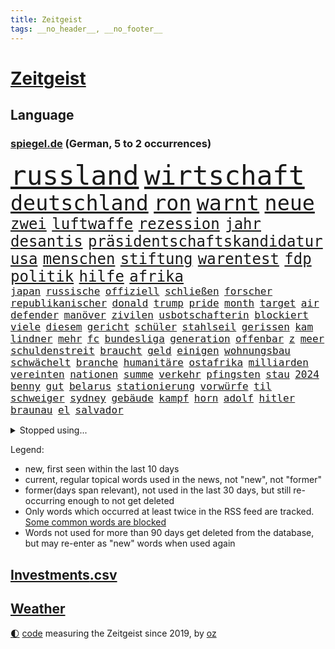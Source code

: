 ```yaml
---
title: Zeitgeist
tags: __no_header__, __no_footer__
---
```


# [Zeitgeist](https://oliz.io/zeitgeist/)

## Language

<h3><a href="https://www.spiegel.de" target="_blank">spiegel.de</a> (German, 5 to 2 occurrences)</h3>
<p style="font-family:monospace">
<span style="font-size:32pt"><a href="news_links.html#russland" class="current">russland</a></span>
<span style="font-size:32pt"><a href="news_links.html#wirtschaft" class="current">wirtschaft</a></span>
<br>
<span style="font-size:25pt"><a href="news_links.html#deutschland" class="current">deutschland</a></span>
<span style="font-size:25pt"><a href="news_links.html#ron" class="current">ron</a></span>
<span style="font-size:25pt"><a href="news_links.html#warnt" class="current">warnt</a></span>
<span style="font-size:25pt"><a href="news_links.html#neue" class="current">neue</a></span>
<br>
<span style="font-size:18pt"><a href="news_links.html#zwei" class="current">zwei</a></span>
<span style="font-size:18pt"><a href="news_links.html#luftwaffe" class="current">luftwaffe</a></span>
<span style="font-size:18pt"><a href="news_links.html#rezession" class="current">rezession</a></span>
<span style="font-size:18pt"><a href="news_links.html#jahr" class="current">jahr</a></span>
<span style="font-size:18pt"><a href="news_links.html#desantis" class="current">desantis</a></span>
<span style="font-size:18pt"><a href="news_links.html#präsidentschaftskandidatur" class="current">präsidentschaftskandidatur</a></span>
<span style="font-size:18pt"><a href="news_links.html#usa" class="current">usa</a></span>
<span style="font-size:18pt"><a href="news_links.html#menschen" class="current">menschen</a></span>
<span style="font-size:18pt"><a href="news_links.html#stiftung" class="current">stiftung</a></span>
<span style="font-size:18pt"><a href="news_links.html#warentest" class="current">warentest</a></span>
<span style="font-size:18pt"><a href="news_links.html#fdp" class="current">fdp</a></span>
<span style="font-size:18pt"><a href="news_links.html#politik" class="current">politik</a></span>
<span style="font-size:18pt"><a href="news_links.html#hilfe" class="current">hilfe</a></span>
<span style="font-size:18pt"><a href="news_links.html#afrika" class="current">afrika</a></span>
<br>
<span style="font-size:12pt"><a href="news_links.html#japan" class="current">japan</a></span>
<span style="font-size:12pt"><a href="news_links.html#russische" class="current">russische</a></span>
<span style="font-size:12pt"><a href="news_links.html#offiziell" class="current">offiziell</a></span>
<span style="font-size:12pt"><a href="news_links.html#schließen" class="current">schließen</a></span>
<span style="font-size:12pt"><a href="news_links.html#forscher" class="current">forscher</a></span>
<span style="font-size:12pt"><a href="news_links.html#republikanischer" class="current">republikanischer</a></span>
<span style="font-size:12pt"><a href="news_links.html#donald" class="current">donald</a></span>
<span style="font-size:12pt"><a href="news_links.html#trump" class="current">trump</a></span>
<span style="font-size:12pt"><a href="news_links.html#pride" class="new">pride</a></span>
<span style="font-size:12pt"><a href="news_links.html#month" class="new">month</a></span>
<span style="font-size:12pt"><a href="news_links.html#target" class="new">target</a></span>
<span style="font-size:12pt"><a href="news_links.html#air" class="current">air</a></span>
<span style="font-size:12pt"><a href="news_links.html#defender" class="new">defender</a></span>
<span style="font-size:12pt"><a href="news_links.html#manöver" class="current">manöver</a></span>
<span style="font-size:12pt"><a href="news_links.html#zivilen" class="new">zivilen</a></span>
<span style="font-size:12pt"><a href="news_links.html#usbotschafterin" class="new">usbotschafterin</a></span>
<span style="font-size:12pt"><a href="news_links.html#blockiert" class="current">blockiert</a></span>
<span style="font-size:12pt"><a href="news_links.html#viele" class="current">viele</a></span>
<span style="font-size:12pt"><a href="news_links.html#diesem" class="current">diesem</a></span>
<span style="font-size:12pt"><a href="news_links.html#gericht" class="current">gericht</a></span>
<span style="font-size:12pt"><a href="news_links.html#schüler" class="current">schüler</a></span>
<span style="font-size:12pt"><a href="news_links.html#stahlseil" class="new">stahlseil</a></span>
<span style="font-size:12pt"><a href="news_links.html#gerissen" class="current">gerissen</a></span>
<span style="font-size:12pt"><a href="news_links.html#kam" class="current">kam</a></span>
<span style="font-size:12pt"><a href="news_links.html#lindner" class="current">lindner</a></span>
<span style="font-size:12pt"><a href="news_links.html#mehr" class="current">mehr</a></span>
<span style="font-size:12pt"><a href="news_links.html#fc" class="current">fc</a></span>
<span style="font-size:12pt"><a href="news_links.html#bundesliga" class="current">bundesliga</a></span>
<span style="font-size:12pt"><a href="news_links.html#generation" class="current">generation</a></span>
<span style="font-size:12pt"><a href="news_links.html#offenbar" class="current">offenbar</a></span>
<span style="font-size:12pt"><a href="news_links.html#z" class="current">z</a></span>
<span style="font-size:12pt"><a href="news_links.html#meer" class="current">meer</a></span>
<span style="font-size:12pt"><a href="news_links.html#schuldenstreit" class="new">schuldenstreit</a></span>
<span style="font-size:12pt"><a href="news_links.html#braucht" class="current">braucht</a></span>
<span style="font-size:12pt"><a href="news_links.html#geld" class="current">geld</a></span>
<span style="font-size:12pt"><a href="news_links.html#einigen" class="current">einigen</a></span>
<span style="font-size:12pt"><a href="news_links.html#wohnungsbau" class="current">wohnungsbau</a></span>
<span style="font-size:12pt"><a href="news_links.html#schwächelt" class="current">schwächelt</a></span>
<span style="font-size:12pt"><a href="news_links.html#branche" class="current">branche</a></span>
<span style="font-size:12pt"><a href="news_links.html#humanitäre" class="current">humanitäre</a></span>
<span style="font-size:12pt"><a href="news_links.html#ostafrika" class="current">ostafrika</a></span>
<span style="font-size:12pt"><a href="news_links.html#milliarden" class="current">milliarden</a></span>
<span style="font-size:12pt"><a href="news_links.html#vereinten" class="current">vereinten</a></span>
<span style="font-size:12pt"><a href="news_links.html#nationen" class="current">nationen</a></span>
<span style="font-size:12pt"><a href="news_links.html#summe" class="current">summe</a></span>
<span style="font-size:12pt"><a href="news_links.html#verkehr" class="current">verkehr</a></span>
<span style="font-size:12pt"><a href="news_links.html#pfingsten" class="new">pfingsten</a></span>
<span style="font-size:12pt"><a href="news_links.html#stau" class="current">stau</a></span>
<span style="font-size:12pt"><a href="news_links.html#2024" class="current">2024</a></span>
<span style="font-size:12pt"><a href="news_links.html#benny" class="new">benny</a></span>
<span style="font-size:12pt"><a href="news_links.html#gut" class="current">gut</a></span>
<span style="font-size:12pt"><a href="news_links.html#belarus" class="current">belarus</a></span>
<span style="font-size:12pt"><a href="news_links.html#stationierung" class="new">stationierung</a></span>
<span style="font-size:12pt"><a href="news_links.html#vorwürfe" class="current">vorwürfe</a></span>
<span style="font-size:12pt"><a href="news_links.html#til" class="current">til</a></span>
<span style="font-size:12pt"><a href="news_links.html#schweiger" class="current">schweiger</a></span>
<span style="font-size:12pt"><a href="news_links.html#sydney" class="current">sydney</a></span>
<span style="font-size:12pt"><a href="news_links.html#gebäude" class="current">gebäude</a></span>
<span style="font-size:12pt"><a href="news_links.html#kampf" class="current">kampf</a></span>
<span style="font-size:12pt"><a href="news_links.html#horn" class="current">horn</a></span>
<span style="font-size:12pt"><a href="news_links.html#adolf" class="current">adolf</a></span>
<span style="font-size:12pt"><a href="news_links.html#hitler" class="current">hitler</a></span>
<span style="font-size:12pt"><a href="news_links.html#braunau" class="new">braunau</a></span>
<span style="font-size:12pt"><a href="news_links.html#el" class="current">el</a></span>
<span style="font-size:12pt"><a href="news_links.html#salvador" class="current">salvador</a></span>
</p>
<details>
<summary>Stopped using...</summary>
<p class="former" style="font-size:12pt">
gerüchte(946) dauerhaft(945) chelsea(944) ehemaligen(944) paare(944) arm(943) ausnahmezustand(943) frank(943) verlegt(943) aussicht(942) christoph(942) entdeckte(942) fort(942) vorsitzende(942) investoren(941) maßnahme(941) nahmen(941) 2018(940) altes(940) beobachtet(940) hinterher(940) instagram(940) scheidet(940) september(940) staatschef(940) 21(939) alternativen(939) attentat(939) brauchte(939) erfahrungen(939) gemeinde(939) infiziert(939) innenminister(939) mario(939) polens(939) streicht(939) coronakrise(938) einzelnen(938) kennen(938) negativ(938) netflix(938) prominente(938) richten(938) teslachef(938) wehren(938) übergeben(938) normal(937) tötung(937) verlierer(937) version(937) versuchten(937) wirken(937) 22(936) belasten(936) dezember(936) höher(936) jedenfalls(936) langer(936) villa(936) berühmt(935) blickt(935) davor(935) gebraucht(935) sicherheitskräfte(935) woher(935) anbieten(934) bestraft(934) brexit(934) hingegen(934) lüge(934) schlimmsten(934) sperrt(934) springt(934) ursachen(934) vermutet(934) verschwand(934) dürfe(933) erinnern(933) verspielt(933) ermittlern(932) sah(932) oppositionelle(931) reißt(931) trainiert(931) 42(930) bewährungsstrafe(930) käufer(930) stammt(930) dreht(929) entscheidend(929) lernt(929) amerikanischen(928) meint(928) tatverdächtigen(928) jüngere(927) normalität(927) verteidigen(927) 1500(925) gold(924) kabul(923) mecklenburgvorpommern(923) olympische(923) änderungen(923) bundesgerichtshof(922) verbände(922) aufhalten(921) einschätzung(921) erwachsenen(920) bestmarke(918) einiger(918) touristen(916) antrag(915) präsenz(915) rechtsstreit(915) halbe(914) politikerin(914) trug(914) offenbart(913) spitzenreiter(913) engpässe(912) fortsetzung(912) wirbel(912) münster(911) folter(908) tisch(908) unterschrieben(908) kassieren(906) kapitel(904) atomkraft(902) dutzend(902) rutschte(901) thüringer(900) einblick(898) günther(898) geblieben(897) gewarnt(897) sarah(896) erhöhung(894) bewegt(893) kanadas(892) nächstes(890) kontert(887) daheim(885) gebieten(882) marine(880) rache(880) mängel(879) blinken(876) zusätzliche(875) sachen(859) gewinne(839) 95(833) währung(833) autobauer(827) gezielt(819) medaille(795) athen(781) angebote(764) rumänien(761) kubicki(748) höchster(747) interessen(745) finanziert(738) fußballnationalmannschaft(738) trost(734) genossen(711) videoaufnahmen(699) knochen(688) sergej(681) traditionelle(680) auswärtige(677) irre(670) britisches(666) kalte(666) landsleute(651) technischen(649) verstorben(648) karrierecoach(644) inszenieren(642) funktionen(625) 400000(623) erkrankte(623) anlage(617) ausfälle(610) mike(610) zorn(606) eindeutig(604) papiere(603) irritiert(600) wachsende(600) fehlender(597) kursieren(585) medwedew(579) bedrängnis(577) gestiegenen(577) verschlechtert(573) halbes(566) aktivitäten(560) weißer(556) verteidiger(554) 41(552) überrollt(549) baldwin(547) oberlandesgericht(546) unserem(532) geringer(530) schusswaffen(530) außenministerium(519) taucht(518) verschiedenen(515) ärztin(514) buschmann(505) eukommissionschefin(502) windräder(501) transport(496) weltbekannt(494) aufgestellt(491) leitete(491) systematisch(486) kahn(485) zusammenhalt(485) euch(468) wagt(467) lohnen(460) überraschungen(457) 62(456) heißen(455) flughäfen(452) aufhören(451) zurecht(450) behauptete(447) betreibt(445) verübt(438) ausgeweitet(437) pornos(436) fluss(435) zugenommen(433) ukrainenews(432) sperre(425) stoff(422) dieter(420) marathon(416) kriegsverbrechen(414) mariupol(413) gefangenschaft(412) andrej(405) raser(400) geheiratet(396) ansturm(395) energiekonzerne(395) öffentlicher(395) humor(386) schönen(379) reguläre(377) abgetrieben(375) anschuldigungen(375) niedergeschlagen(362) szenario(362) alec(361) fahrräder(361) abgeschaltet(360) airport(360) franzosen(360) verfassungswidrig(359) falscher(357) mobbing(357) 1200(355) ran(353) ausgebaut(351) zunahme(351) grünenpolitikerin(350) beatles(349) diejenigen(348) fire(347) gelobt(347) riesigen(347) bgh(346) chinesischer(346) exmann(338) paderborn(338) dfbpokals(334) laufender(333) inmitten(328) sprung(328) gegenwart(327) tagsüber(325) turbulenzen(325) missbrauchsvorwürfe(324) youtube(324) justizminister(323) brasilianischen(322) möbel(320) baum(314) rudert(314) beute(311) zusagen(311) beteuert(310) verteilen(310) jemals(309) bundeskartellamt(305) ursprung(305) würdigen(305) einleiten(304) kilo(304) ausgewertet(303) franziska(303) giffey(303) pochen(303) umfang(302) teuersten(301) verkehrsministerium(301) folgten(299) festgenommene(297) streikt(295) trendwende(293) mächtigste(292) schottlands(291) japanischer(289) glänzte(285) offenlegen(285) angehoben(284) gewisse(279) moderator(279) zugverkehr(279) erzürnt(277) gefüllt(277) auszusetzen(274) schlimmeres(273) diktatur(271) beseitigt(269) flüssen(268) selbstbewusstsein(267) verabschiedete(267) garantiert(265) andauernden(261) ganzes(261) schach(261) heikle(260) lebenslange(260) wählte(260) alex(259) klappen(257) biografie(256) sicherer(256) belastungen(251) klettert(249) farben(247) benko(245) nackt(244) preisgekrönte(243) skizziert(243) eingreifen(242) verbündeter(242) kontroverse(241) engen(240) unabhängigen(238) einsteigen(237) umweg(236) sechsten(235) ausgenutzt(233) wüste(233) kranke(232) unbestimmte(231) verbringen(231) atomausstieg(230) juristische(230) aufruhr(229) befreiten(228) vegane(226) kollegin(225) begegnung(224) entschlossenheit(224) psychologin(224) verstorbene(224) ehrung(222) buffalo(221) haustier(221) treibhausgase(220) eingeschaltet(219) co₂ausstoß(218) königshauses(218) penibel(217) abwesenheit(214) erzeugerpreise(212) spaltet(212) enormen(211) nebel(210) forscherinnen(209) bischof(208) bischofskonferenz(208) gräueltaten(208) sparkurs(208) übergewicht(207) geheimdokumente(205) gefangenen(204) rechtfertigt(204) erben(201) mats(200) carter(199) deuten(199) füllkrug(199) niclas(199) rust(199) synagoge(198) nflprofi(197) halyna(196) hutchins(196) kamerafrau(196) teenagerin(196) beschweren(195) entführt(195) leukämie(194) alaska(193) neuheiten(193) schwarzer(193) klimaminister(192) katholischer(191) umbruch(190) harrt(189) rentenalter(189) gefälscht(188) bekenntnis(187) luftangriffe(187) sämtliche(186) fängt(185) obst(184) befragung(183) general(183) genuss(183) schlusslicht(183) beratung(182) loben(182) prangert(182) staatsoper(182) amerikanerin(181) cannabislegalisierung(181) husten(180) journalistenverband(180) ausverkauft(179) volkswirtschaft(179) krankenhausreform(178) inhalten(177) nüchtern(176) aktionäre(175) japanisches(175) schmeißt(171) ausharren(170) comedian(170) finanzaufsicht(170) renner(170) usrepräsentantenhaus(170) wurm(170) autofahrerin(168) bamberg(168) benedikt(167) düpiert(167) miles(167) stimmten(167) uskongress(167) fing(166) plastik(166) verborgen(166) bertelsmann(165) gefallenen(165) trotzen(165) verschicken(165) zew(165) arbeiterklasse(164) enttarnt(164) verdoppeln(164) zerschlagen(164) rennens(161) roland(160) ungehorsam(160) überwacht(160) wagnergruppe(159) echter(158) handlungen(158) hsvprofi(158) stereotype(158) vušković(158) bundesverdienstkreuz(157) männlich(157) bestellen(156) langfristige(156) bafin(155) gipfeltreffen(155) bahnverkehr(154) enthüllungen(153) geldhaus(152) gesetzliche(151) leeren(151) servieren(151) usmilitärs(151) vorkommen(151) sportgeschichte(150) tvmoderatorin(150) vorverkauf(150) eingerichtet(149) geschwiegen(149) dunkelheit(148) usjournalist(148) warnstreik(148) elternzeit(147) verbrennungen(147) aggressiver(146) besitzen(146) einsatzkräften(146) internationalem(145) weltmeisterschaften(145) jahresbeginn(144) totale(144) schwimmbädern(143) erstickt(142) gewässern(142) workation(142) abgewiesen(141) dritter(141) hauptstadtflughafen(141) parkplatz(141) satt(141) stürmen(141) ussanktionen(141) 64(140) plötzlichen(140) bundesrechnungshof(139) reformieren(139) geschätzt(138) entsendung(137) opferzahl(137) 70000(136) legendäre(136) vätern(136) beheben(135) faschisten(135) flüchtete(135) gefälschten(135) philadelphia(134) streitkräften(134) gebet(133) prangern(133) streamingdienst(133) unglaublich(133) abbott(132) hecking(132) axelspringerverlag(131) praxis(131) verkehrspolitik(131) aufholjagden(130) biontech(130) klüger(130) vorherige(130) überfüllt(129) schlagerstar(128) ziviler(128) nachthimmel(127) besonderer(126) eva(126) sportjournalist(126) waffenrecht(126) verdreifacht(125) volkspartei(124) exchef(123) luftverschmutzung(123) hai(122) hinkt(122) tiefgarage(122) verlassene(122) ludwigshafen(121) schatz(121) ausstand(120) knall(120) parteiausschluss(120) flugabwehrsystem(119) mächtig(119) niederschlag(119) satellitenbild(119) schliche(119) zufällig(119) einmarsch(118) kriegsschiffe(118) tanzt(118) versinken(118) ersatzfreiheitsstrafen(117) berufungsverfahren(115) meditation(115) sechsmal(115) verfolger(114) baubranche(113) leichnam(113) abgesichert(112) krakau(112) lebenslauf(112) unschuld(112) initiative(111) mitgerissen(111) rettungswagen(111) todesopfern(111) desinteresse(110) franco(110) gesammelt(110) miete(110) minderjährigen(110) profifußball(110) bewahren(109) fahrschein(109) anhörung(108) stoppten(108) unosicherheitsrat(108) heimatland(107) beschwört(106) handballer(106) neujahrstag(106) reserve(106) verleumdung(106) veröffentlichten(106) ampelbündnis(105) bills(105) bänke(105) damar(105) hamlin(105) herzstillstand(105) befehl(104) bildungsungerechtigkeit(104) notaufnahmen(104) ausdruck(103) flaschen(103) wikipedia(103) gemessen(102) lithium(102) rettungsdienst(101) schneepflug(101) wiederholte(101) eigentum(100) elena(100) islamistischen(100) komplizierte(100) teich(99) verdienten(99) burkina(98) faso(98) orbit(98) bohlen(97) moralischen(97) gewicht(96) schritten(96) verbindliche(96) abwanderung(95) losgegangen(95) ramstein(95) gelangt(94) genötigt(94) swetlana(94) zusätzlicher(94) birkenstock(93) winken(93) anzusehen(92) beleidigte(92) dame(92) rentenreform(92) aufbruch(91) büste(91) hilfreich(91) landwirtschaftsminister(91) streiktage(91) 47jährige(90) achtsamkeit(90) beispiele(90) nacktfotos(90) zubehör(90) berlinbrandenburg(89) finnlands(89) juventus(89) mumifizierte(89) playlist(89) siegessicher(89) augenzeugin(88) botschafters(88) fahrlässiger(88) hunderter(88) raketentreffer(88) regierungsvertreter(88) zurückgelegt(88) abramspanzer(87) abramspanzern(87) anderswo(87) bienen(87) building(87) bundesverteidigungsminister(87) festangestellte(87) gramm(87) ineffizient(87) tagesspiegels(87) verspielen(87) vorzubereiten(87) agrarminister(86) dicken(86) döpfner(86) juice(86) kansas(86) lokalrivalen(86) prüde(86) schneepflugunfall(86) angemeldet(85) angezündet(85) eagles(85) gelockt(85) green(85) offenbaren(85) pendeln(85) annahmen(84) josip(84) laufbahn(84) milliardäre(84) allerlei(83) bewertet(83) ingolstadt(83) spiegelspitzengespräch(83) 480(82) beitritt(82) ehesten(82) kürze(82) miliz(82) wahlomat(82) abgehalten(81) abiturienten(81) azubis(81) beilegen(81) delikte(81) jährt(81) messerangriffs(81) ukrainern(81) bessert(80) kunststoff(80) parteispitze(80) reisten(80) versand(80) wirtschaftssenatorin(80) aufgegriffen(79) kolumbianischen(79) realitätscheck(79) reiz(79) ritual(79) verwunderung(79) bataillon(78) beanstandet(78) einsatzes(78) geburtsklinik(78) gleichgeschlechtliche(78) hiphop(78) nachträglich(78) ungesund(78) waffengesetze(78) zahlende(78) ankündigt(77) berlinkreuzberg(77) blauer(77) bundesligageschichte(77) dröge(77) protokolle(77) filialnetz(76) positiver(76) rostock(76) umgerechnet(76) vermittler(76) 58jährige(75) anpassen(75) ballett(75) chile(75) fredrich(75) irist(75) katapultgründer(75) rettenden(75) reuter(75) vertreibt(75) atmen(74) ausgrabungen(74) bestritt(74) bundesbürger(74) greifswald(74) makler(74) währte(74) aktionären(73) disqualifiziert(73) knacken(73) socialmediaplattformen(73) souveränität(73) strahlende(73) wider(73) ausschluss(72) betrieblichen(72) langsame(72) objekt(72) siebenjähriger(72) tsg(72) topmodel(71) behinderte(70) entkräftet(70) entschlossen(70) erholt(70) feinstaub(70) nicolaus(70) stolpert(70) willkürlich(70) genfer(69) kapstadt(69) kaufte(69) nationalsozialistischen(69) untergrunds(69) 42jähriger(68) brigitte(68) kurzfristiger(68) ss(68) verdichef(68) verglichen(68) werneke(68) bewerten(67) doof(67) dorthin(67) erdboden(67) krebskranke(67) kritikerin(67) notwehr(67) retourkutsche(67) sensoren(67) topdiplomat(67) vollständiger(67) ballettchef(66) begründungen(66) hurts(66) jalen(66) natochef(66) sofern(66) verbrenneraus(66) bundesvorstand(65) diäten(65) eigenschaft(65) erklärungsnöte(65) marina(65) schwangerschaftsabbrüche(65) durchquert(64) enthauptet(64) immobilienbranche(64) scheidung(64) schoa(64) traditionsverein(64) warb(64) zwickau(64) abzulegen(63) amokfahrt(63) berlinern(63) hässliches(63) kurfürstendamm(63) saufen(63) schwimmbad(63) warschauer(63) zogen(63) belohnung(62) größerer(62) heimsieg(62) krachen(62) landtagsabgeordneter(62) mediengruppe(62) preisaufschläge(62) runder(62) schusswaffe(62) anhand(61) captain(61) hintereinander(61) muttersprache(61) samsung(61) spiegelranking(61) vage(61) wirbeln(61) zelebriert(61) aldi(60) bildungsministerin(60) chat(60) christophe(60) derer(60) galtier(60) hitlertagebücher(60) mannschaftsbus(60) zukünftig(60) zweieinhalb(60) betriebsrente(59) erschien(59) gurken(59) kreativ(59) obduziert(59) peugeot(59) pickups(59) elite(58) jünger(58) mischung(58) o’connell(58) prosiebenshow(58) ruht(58) sixties(58) weitreichenden(58) bärin(57) heinz(57) mobilisiert(57) staatlich(57) abzubauen(56) erinnerungsstücke(56) geschwindigkeitskontrollen(56) hilfsbereitschaft(56) kais(56) kämpften(56) saied(56) sicherheitspolitik(56) verschleppung(56) windenergie(56) wmmedaillen(56) barron(55) familienmitglieder(55) fulda(55) kuriosem(55) manhattan(55) up(55) angeschlossen(54) berufe(54) gefälschte(54) jose(54) reicher(54) reum(54) tunesische(54) unterzeichnet(54) /(53) beeinflussen(53) kindergrundsicherung(53) militärlager(53) 45jähriger(52) insolvent(52) kippte(52) sacramento(52) schiffbrüchige(52) abtreibungspille(51) eingenommen(51) einmalzahlung(51) euabgeordneten(51) fälschungen(51) gehaltsunterschiede(51) landesparteitag(51) loszuwerden(51) mifepriston(51) rebellion(51) umzugehen(51) 2001(50) anbau(50) aschaffenburg(50) jakarta(50) lehfeldt(50) pokalfinale(50) schauspiel(50) tabellenplatz(50) amerikanisches(49) bevorstehenden(49) hollywoodstar(49) springerverlag(49) süßwarenhersteller(49) umgarnt(49) xinjiang(49) erfolgen(48) hof(48) stimmungsbarometer(48) bildschirm(47) derjenigen(47) geheimnisvolle(47) mrnaimpfstoffen(47) rechtsgutachten(47) schwersten(47) verarbeitete(47) wach(47) anstrengungen(46) einigkeit(46) satellitendaten(46) vertuschung(46) amoktat(45) einstiger(45) hässlichkeit(45) jupiter(45) sanierung(45) dreißigerjahren(44) erweitern(44) industriebetriebe(44) notlanden(44) raketeneinschlag(44) reisenden(44) smart(44) überfordern(44) entzündet(43) hochverrats(43) recycelt(43) özdemirs(43) alabama(42) angelegenheit(42) lehrerverband(42) musical(42) pogačar(42) russlandgeschäft(42) tadej(42) verwirrt(42) zerlegt(42) berset(41) gekonnt(41) hansa(41) moratorium(41) störungen(41) umweltministerium(41) holland(40) jungfernflug(40) kollabiert(40) kostenlosen(40) schauspielers(40) superreiche(40) veto(40) edin(39) eingreift(39) geknackt(39) schmiergeldzahlungen(39) spacexrakete(39) tarifparteien(39) alarmierte(38) goldschatz(38) kernenergie(38) mandatsträgerbeiträge(38) mannheim(38) passant(38) pille(38) überdosis(38) adaption(37) antiker(37) nominierten(37) rohstoff(37) umland(37) zinssatz(37) engstem(36) flop(36) machtdemonstration(36) überlegener(36) dominic(35) fußballfan(35) gewaltiger(35) großvater(35) kleinkind(35) klimaschutzziele(35) raab(35) solarstrom(35) unverändert(35) dauernden(34) dieselkläger(34) kreative(34) notübernahme(34) panische(34) sperrte(34) western(34) ausgebeutet(33) machtwort(33) ostukrainischen(33) springerchef(33) stiftet(33) sunaks(33) taumelnden(33) umgekippt(33) umplanen(33) campus(32) koreanische(32) lobte(32) nervös(32) pierre(32) rage(32) daniil(31) getrennte(31) heißhunger(31) malte(31) verhaften(31) 13jährige(30) angeschossen(30) behindern(30) fastenmonat(30) großmanöver(30) interessenkonflikte(30) justizumbau(30) rob(30) trainerwechsel(30) wellblechhütten(30) attila(29) betrunkene(29) eingriffs(29) gastkommentar(29) grüße(29) musliminnen(29) regionalverkehr(29) sané(29) 1961(28) beharrt(28) chan(28) dopings(28) erteilen(28) fündig(28) landesminister(28) moore(28) notfahrplan(28) euweit(27) hack(27) lebensgefährtin(27) owen(27) stabilisieren(27) taiwans(27) verbilligt(27) angepasst(26) bevorzugt(26) kraftwerk(26) labour(26) unkompliziert(26) weicht(26) angelegten(25) erschöpft(25) fernzüge(25) mitbegründer(25) tuchels(25) umweltfreundliche(25) verwickelt(25) 2500(24) alexey(24) antikriegsbild(24) basiert(24) gasheizung(24) mascha(24) moskaljow(24) plädoyer(24) streiktag(24) trek(24) vereint(24) getreide(23) jemen(23) nachnamen(23) randalieren(23) stabilität(23) zurückgetreten(23) abgerissen(22) dauerfeuer(22) einjährige(22) kannibalen(22) kragen(22) lappalien(22) nähern(22) photo(22) press(22) rekrutierung(22) balearen(21) dutzender(21) konkret(21) legalisieren(21) maxim(21) oper(21) sportgerichtshof(21) spätere(21) ausführung(20) auszubildende(20) britta(20) droge(20) großkreuz(20) innenstädte(20) knappes(20) personelle(20) sauberer(20) spdbasis(20) strafkolonie(20) backt(19) claus(19) fertigung(19) inhaftierung(19) aufschwung(18) einnahmequellen(18) kräftige(18) usarmee(18) verifikationshäkchen(18) blutigen(17) edelmetall(17) eiszeit(17) erfolgreicher(17) flandernrundfahrt(17) geistlicher(17) gräfenhausen(17) sponsor(17) transfersperre(17) womit(17) anklageerhebung(16) beweis(16) familienstartzeit(16) flatiron(16) gamer(16) lukaku(16) neffe(16) rasante(16) romelu(16) vertragsbruch(16) 86jährige(15) butscha(15) clan(15) filz(15) hannoverschen(15) landeten(15) lapsus(15) längste(15) mittelfristig(15) 49eurotickets(14) abouchaker(14) abtrünnigen(14) altstadt(14) annkatrin(14) arafat(14) bedeutender(14) beine(14) eigentor(14) erschreckt(14) geforscht(14) jogger(14) keinerlei(14) masked(14) singer(14) tabelle(14) verdanken(14) bar(13) blogger(13) bündnispartner(13) gewalttätig(13) passte(13) raststätte(13) schlägertrupp(13) southampton(13) turin(13) unbeeindruckt(13) weinheim(13) angefochten(12) freundes(12) geleakte(12) geschäftsklima(12) goldmünzen(12) spediteur(12) usdokumente(12) winterspiele(12) campingplatz(11) chatnachrichten(11) kernkraftwerke(11) kidnapper(11) rückeroberungen(11) taiwanfrage(11) texanischer(11) vergleiche(11)
</p>
</details>
<p>Legend:
<ul>
<li><span class="new">new</span>, first seen within the last 10 days</li>
<li><span class="current">current</span>, regular topical words used in the news, not "new", not "former"</li>
<li><span class="former">former(days span relevant)</span>, not used in the last 30 days, but still re-occurring enough to not get deleted</li>
<li>Only words which occurred at least twice in the RSS feed are tracked. <a href="language/filters.py">Some common words are blocked</a></li>
<li>Words not used for more than 90 days get deleted from the database, but may re-enter as "new" words when used again</li>
</ul>
</p>

## [Investments](investments.html)[.csv](investments.csv)

## [Weather](weather.html)

<footer>
<a href="javascript:toggleTheme()" class="nav">🌓</a>
<a href="https://github.com/ooz/zeitgeist">code</a> measuring the Zeitgeist since 2019, by <a href="https://oliz.io">oz</a>
</footer>
